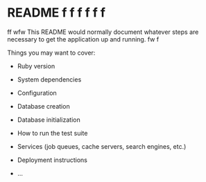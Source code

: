 # README f f f f f f
 ff wfw 
This README would normally document whatever steps are necessary to get the
application up and running. fw f

Things you may want to cover:

* Ruby version

* System dependencies

* Configuration

* Database creation

* Database initialization

* How to run the test suite

* Services (job queues, cache servers, search engines, etc.)

* Deployment instructions

* ...
